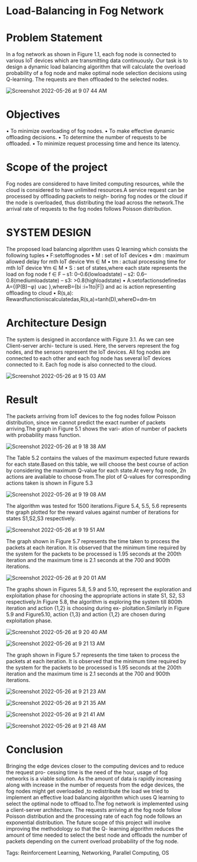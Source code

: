 # Load-Balancing in Fog Network
# Problem Statement
In a fog network as shown in Figure 1.1, each fog node is connected to various IoT devices which are transmitting data continuously. Our task is to design a dynamic load balancing algorithm that will calculate the overload probability of a fog node and make optimal node selection decisions using Q-learning. The requests are then offloaded to the selected nodes.

![Screenshot 2022-05-26 at 9 07 44 AM](https://user-images.githubusercontent.com/91361896/170411170-7e200f7d-7558-4e2c-aa41-25560afd65d2.png)

# Objectives
• To minimize overloading of fog nodes.
• To make effective dynamic offloading decisions.
• To determine the number of requests to be offloaded.
• To minimize request processing time and hence its latency.

# Scope of the project
Fog nodes are considered to have limited computing resources, while the cloud is considered to have unlimited resources.A service request can be processed by offloading packets to neigh- boring fog nodes or the cloud if the node is overloaded, thus distributing the load across the network.The arrival rate of requests to the fog nodes follows Poisson distribution.

# SYSTEM DESIGN
The proposed load balancing algorithm uses Q learning which consists the following tuples
• F:setoffognodes
• M : set of IoT devices
• dm : maximum allowed delay for mth IoT device ∀m ∈ M
• tm : actual processing time for mth IoT device ∀m ∈ M
• S : set of states,where each state represents the load on fog node f ∈ F
– s1: 0–0.6(lowloadstate)
– s2: 0.6–0.8(mediumloadstate) – s3: >0.8(highloadstate)
• A:setofactionsdefinedas A={(P(B)−φ) ∪ac },whereB={bi :i=1to|F|} and ac is action representing offloading to cloud
• R(s,a): Rewardfunctioniscalculatedas,R(s,a)=tanh(D),whereD=dm-tm

# Architecture Design
The system is designed in accordance with Figure 3.1. As we can see Client-server archi- tecture is used. Here, the servers represent the fog nodes, and the sensors represent the IoT devices. All fog nodes are connected to each other and each fog node has several IoT devices connected to it. Each fog node is also connected to the cloud.

![Screenshot 2022-05-26 at 9 15 03 AM](https://user-images.githubusercontent.com/91361896/170411842-b1b603b7-fa5f-4b68-a0e2-3a58631e5aa2.png)

# Result
The packets arriving from IoT devices to the fog nodes follow Poisson distribution, since we cannot predict the exact number of packets arriving.The graph in Figure 5.1 shows the vari- ation of number of packets with probability mass function.

![Screenshot 2022-05-26 at 9 18 38 AM](https://user-images.githubusercontent.com/91361896/170412134-3fa7111b-443d-46ac-b8a3-0e81a2e71b82.png)


The Table 5.2 contains the values of the maximum expected future rewards for each state.Based on this table, we will choose the best course of action by considering the maximum Q-value for each state.At every fog node, 2n actions are available to choose from.The plot of Q-values for corresponding actions taken is shown in Figure 5.3

![Screenshot 2022-05-26 at 9 19 08 AM](https://user-images.githubusercontent.com/91361896/170412176-a47f5492-87c6-427d-b12d-229f863d44f8.png)

The algorithm was tested for 1500 iterations.Figure 5.4, 5.5, 5.6 represents the graph plotted for the reward values against number of iterations for states S1,S2,S3 respectively.

![Screenshot 2022-05-26 at 9 19 51 AM](https://user-images.githubusercontent.com/91361896/170412263-9f8fc627-409b-40ab-aeb9-dc6f8190902e.png)


The graph shown in Figure 5.7 represents the time taken to process the packets at each iteration. It is observed that the minimum time required by the system for the packets to be processed is 1.95 seconds at the 200th iteration and the maximum time is 2.1 seconds at the 700 and 900th iterations.

![Screenshot 2022-05-26 at 9 20 01 AM](https://user-images.githubusercontent.com/91361896/170412276-a307b50f-b061-4572-bff9-ed21c7a1c5d0.png)

The graphs shown in Figures 5.8, 5.9 and 5.10, represent the exploration and exploitation phase for choosing the appropriate actions in state S1, S2, S3 respectively.In Figure 5.8, the algorithm is exploring the system till 800th iteration and action {1,2} is choosing during ex- ploitation.Similarly in Figure 5.9 and Figure5.10, action {1,3} and action {1,2} are chosen during exploitation phase.

![Screenshot 2022-05-26 at 9 20 40 AM](https://user-images.githubusercontent.com/91361896/170412326-86e13123-193e-4ff7-9492-3a15f046739f.png)

![Screenshot 2022-05-26 at 9 21 13 AM](https://user-images.githubusercontent.com/91361896/170412518-b183e061-c9f4-43cc-9295-5c28d7da1b7f.png)

The graph shown in Figure 5.7 represents the time taken to process the packets at each iteration. It is observed that the minimum time required by the system for the packets to be processed is 1.95 seconds at the 200th iteration and the maximum time is 2.1 seconds at the 700 and 900th iterations.

![Screenshot 2022-05-26 at 9 21 23 AM](https://user-images.githubusercontent.com/91361896/170412523-1d97cbce-f96d-49d2-bfd6-87d058e5a9d7.png)

![Screenshot 2022-05-26 at 9 21 35 AM](https://user-images.githubusercontent.com/91361896/170412532-0575b5f0-b94c-4802-89b7-2454e1b0538f.png)

![Screenshot 2022-05-26 at 9 21 41 AM](https://user-images.githubusercontent.com/91361896/170412540-f603eba2-ee99-48a8-a204-9f3a717f90fa.png)

![Screenshot 2022-05-26 at 9 21 48 AM](https://user-images.githubusercontent.com/91361896/170412548-6abb7a50-e8d5-460a-b885-5037df80cd03.png)

# Conclusion
Bringing the edge devices closer to the computing devices and to reduce the request pro- cessing time is the need of the hour, usage of fog networks is a viable solution. As the amount of data is rapidly increasing along with increase in the number of requests from the edge devices, the fog nodes might get overloaded ,to redistribute the load we tried to implement an effective load balancing algorithm which uses Q learning to select the optimal node to offload to.The fog network is implemented using a client-server architecture. The requests arriving at the fog node follow Poisson distribution and the processing rate of each fog node follows an exponential distribution.
The future scope of this project will involve improving the methodology so that the Q- learning algorithm reduces the amount of time needed to select the best node and offloads the number of packets depending on the current overload probability of the fog node.



Tags: Reinforcement Learning, Networking, Parallel Computing, OS
